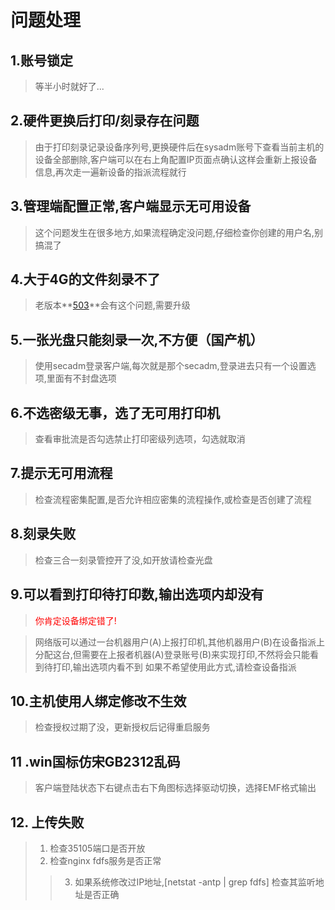 # 问题处理
## 1.账号锁定
> 等半小时就好了...
## 2.硬件更换后打印/刻录存在问题

> 由于打印刻录记录设备序列号,更换硬件后在sysadm账号下查看当前主机的设备全部删除,客户端可以在右上角配置IP页面点确认这样会重新上报设备信息,再次走一遍新设备的指派流程就行

## 3.管理端配置正常,客户端显示无可用设备

> 这个问题发生在很多地方,如果流程确定没问题,仔细检查你创建的用户名,别搞混了

## 4.大于4G的文件刻录不了

> 老版本**[503]()**会有这个问题,需要升级

## 5.一张光盘只能刻录一次,不方便（国产机）

> 使用secadm登录客户端,每次就是那个secadm,登录进去只有一个设置选项,里面有不封盘选项

## 6.不选密级无事，选了无可用打印机

> 查看审批流是否勾选禁止打印密级列选项，勾选就取消

## 7.提示无可用流程

> 检查流程密集配置,是否允许相应密集的流程操作,或检查是否创建了流程

## 8.刻录失败

> 检查三合一刻录管控开了没,如开放请检查光盘

## 9.可以看到打印待打印数,输出选项内却没有
> <span style="color:red">你肯定设备绑定错了!</span>

> 网络版可以通过一台机器用户(A)上报打印机,其他机器用户(B)在设备指派上分配这台,但需要在上报者机器(A)登录账号(B)来实现打印,不然将会只能看到待打印,输出选项内看不到
如果不希望使用此方式,请检查设备指派

## 10.主机使用人绑定修改不生效

> 检查授权过期了没，更新授权后记得重启服务

## 11  .win国标仿宋GB2312乱码

> 客户端登陆状态下右键点击右下角图标选择驱动切换，选择EMF格式输出



## 12. 上传失败
> 1. 检查35105端口是否开放
> 2. 检查nginx fdfs服务是否正常
> >3. 如果系统修改过IP地址,[netstat -antp | grep fdfs] 检查其监听地址是否正确